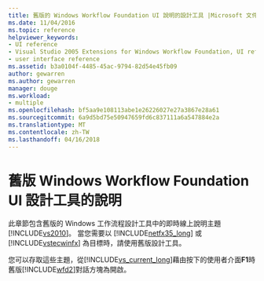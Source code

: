 ```yaml
---
title: 舊版的 Windows Workflow Foundation UI 說明的設計工具 |Microsoft 文件
ms.date: 11/04/2016
ms.topic: reference
helpviewer_keywords:
- UI reference
- Visual Studio 2005 Extensions for Windows Workflow Foundation, UI reference
- user interface reference
ms.assetid: b3a0104f-4485-45ac-9794-82d54e45fb09
author: gewarren
ms.author: gewarren
manager: douge
ms.workload:
- multiple
ms.openlocfilehash: bf5aa9e108113abe1e26226027e27a3867e28a61
ms.sourcegitcommit: 6a9d5bd75e50947659fd6c837111a6a547884e2a
ms.translationtype: MT
ms.contentlocale: zh-TW
ms.lasthandoff: 04/16/2018
---
```

# <a name="legacy-designer-for-windows-workflow-foundation-ui-help"></a>舊版 Windows Workflow Foundation UI 設計工具的說明
此章節包含舊版的 Windows 工作流程設計工具中的即時線上說明主題[!INCLUDE[vs2010](../misc/includes/vs2010_md.md)]。 當您需要以 [!INCLUDE[netfx35_long](../workflow-designer/includes/netfx35_long_md.md)] 或 [!INCLUDE[vstecwinfx](../workflow-designer/includes/vstecwinfx_md.md)] 為目標時，請使用舊版設計工具。

 您可以存取這些主題，從[!INCLUDE[vs_current_long](../misc/includes/vs_current_long_md.md)]藉由按下的使用者介面**F1**時舊版[!INCLUDE[wfd2](../workflow-designer/includes/wfd2_md.md)]對話方塊為開啟。